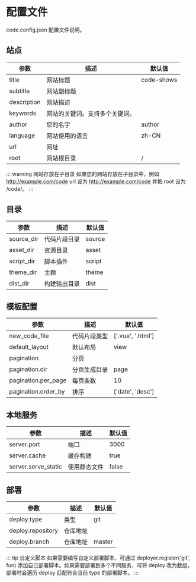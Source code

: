 # 配置文件
code.config.json 配置文件说明。

## 站点
| 参数 | 描述 | 默认值 |
| ----------- | ----------- | ----------- |
| title | 网站标题 | code-shows | 
| subtitle | 网站副标题 |  | 
| description | 网站描述 |  | 
| keywords | 网站的关键词。支持多个关键词。 |  | 
| author | 您的名字 | author | 
| language | 网站使用的语言 | zh-CN | 
| url | 网址 |  | 
| root | 网站根目录 | / |


::: warning 网站存放在子目录
如果您的网站存放在子目录中，例如 http://example.com/code url 设为 http://example.com/code 并把 root 设为 /code/。
:::

## 目录
| 参数 | 描述 | 默认值 |
| ----------- | ----------- | ----------- |
| source_dir | 代码片段目录 | source |
| asset_dir | 资源目录 | asset |
| script_dir | 脚本插件 | script |
| theme_dir | 主题 | theme |
| dist_dir | 构建输出目录 | dist |

## 模板配置
| 参数 | 描述 | 默认值 |
| ----------- | ----------- | ----------- |
| new_code_file | 代码片段类型 | ['.vue', '.html'] |
| default_layout | 默认布局 | view |
| pagination | 分页 |  |
| pagination.dir | 分页生成目录 | page |
| pagination.per_page | 每页条数 | 10 |
| pagination.order_by | 排序 | ['date', 'desc'] |

## 本地服务
| 参数 | 描述 | 默认值 |
| ----------- | ----------- | ----------- |
| server.port | 端口 | 3000 |
| server.cache | 缓存构建 | true |
| server.serve_static | 使用静态文件 | false |

## 部署
| 参数 | 描述 | 默认值 |
| ----------- | ----------- | ----------- |
| deploy.type | 类型 | git |
| deploy.repository | 仓库地址 |  |
| deploy.branch | 仓库地址 | master |

::: tip 自定义脚本
如果需要编写自定义部署脚本，可通过  deployer.register('git', fun) 添加自己部署脚本。如果需要部署到多个不同服务，可将 deploy 改为数组，部署时会遍历 deploy 匹配符合当前 type 的部署脚本。
:::